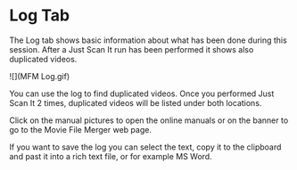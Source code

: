 # Log Tab

The Log tab shows basic information about what has been done during this session. After a Just Scan It run has been performed it shows also duplicated videos.

![](MFM Log.gif)

You can use the log to find duplicated videos.  Once you performed Just Scan It 2 times, duplicated videos will be listed under both locations.

Click on the manual pictures to open the online manuals or on the banner to go to the Movie File Merger web page.

If you want to save the log you can select the text, copy it to the clipboard and past it into a rich text file, or for example MS Word.

